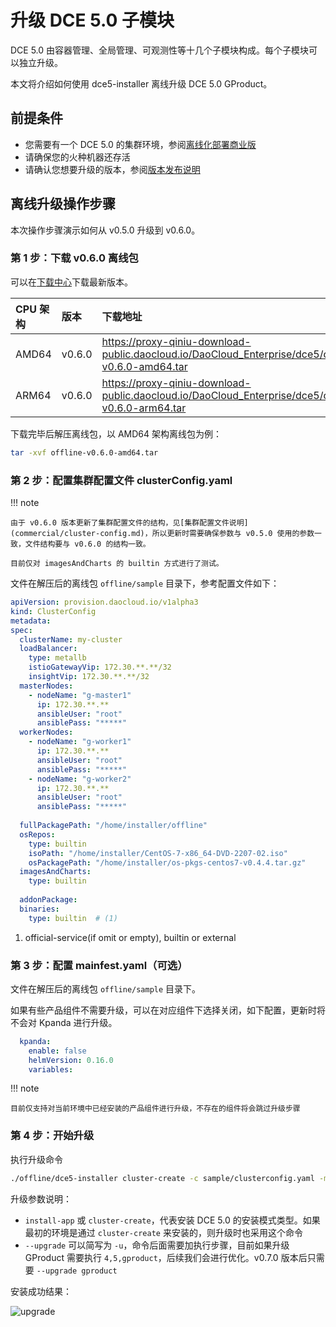 # 升级 DCE 5.0 子模块

DCE 5.0 由容器管理、全局管理、可观测性等十几个子模块构成。每个子模块可以独立升级。

本文将介绍如何使用 dce5-installer 离线升级 DCE 5.0 GProduct。

## 前提条件

- 您需要有一个 DCE 5.0 的集群环境，参阅[离线化部署商业版](commercial/start-install.md)
- 请确保您的火种机器还存活
- 请确认您想要升级的版本，参阅[版本发布说明](release-notes.md)

## 离线升级操作步骤

本次操作步骤演示如何从 v0.5.0 升级到 v0.6.0。

### 第 1 步：下载 v0.6.0 离线包

可以在[下载中心](https://docs.daocloud.io/download/dce5/)下载最新版本。

| CPU 架构 | 版本   | 下载地址                                                     |
| :------- | :----- | :----------------------------------------------------------- |
| AMD64    | v0.6.0 | https://proxy-qiniu-download-public.daocloud.io/DaoCloud_Enterprise/dce5/offline-v0.6.0-amd64.tar |
| ARM64    | v0.6.0 | https://proxy-qiniu-download-public.daocloud.io/DaoCloud_Enterprise/dce5/offline-v0.6.0-arm64.tar |

下载完毕后解压离线包，以 AMD64 架构离线包为例：

```bash
tar -xvf offline-v0.6.0-amd64.tar
```

### 第 2 步：配置集群配置文件 clusterConfig.yaml

!!! note

    由于 v0.6.0 版本更新了集群配置文件的结构，见[集群配置文件说明](commercial/cluster-config.md)，所以更新时需要确保参数与 v0.5.0 使用的参数一致，文件结构要与 v0.6.0 的结构一致。
    
    目前仅对 imagesAndCharts 的 builtin 方式进行了测试。

文件在解压后的离线包 `offline/sample` 目录下，参考配置文件如下：

```yaml
apiVersion: provision.daocloud.io/v1alpha3
kind: ClusterConfig
metadata:
spec:
  clusterName: my-cluster
  loadBalancer:
    type: metallb 
    istioGatewayVip: 172.30.**.**/32 
    insightVip: 172.30.**.**/32      
  masterNodes:
    - nodeName: "g-master1" 
      ip: 172.30.**.**
      ansibleUser: "root"
      ansiblePass: "*****"
  workerNodes:
    - nodeName: "g-worker1"
      ip: 172.30.**.**
      ansibleUser: "root"
      ansiblePass: "*****"
    - nodeName: "g-worker2"
      ip: 172.30.**.**
      ansibleUser: "root"
      ansiblePass: "*****"
 
  fullPackagePath: "/home/installer/offline"
  osRepos:
    type: builtin
    isoPath: "/home/installer/CentOS-7-x86_64-DVD-2207-02.iso"
    osPackagePath: "/home/installer/os-pkgs-centos7-v0.4.4.tar.gz"
  imagesAndCharts:
    type: builtin
 
  addonPackage:
  binaries:
    type: builtin  # (1)
```

1. official-service(if omit or empty), builtin or external

### 第 3 步：配置 mainfest.yaml（可选）

文件在解压后的离线包 `offline/sample` 目录下。

如果有些产品组件不需要升级，可以在对应组件下选择关闭，如下配置，更新时将不会对 Kpanda 进行升级。

```yaml
  kpanda:
    enable: false
    helmVersion: 0.16.0
    variables:
```

!!! note

    目前仅支持对当前环境中已经安装的产品组件进行升级，不存在的组件将会跳过升级步骤

### 第 4 步：开始升级

执行升级命令

```bash
./offline/dce5-installer cluster-create -c sample/clusterconfig.yaml -m sample/manifest.yaml --upgrade 4,5,gproduct
```

升级参数说明：

- `install-app` 或 `cluster-create`，代表安装 DCE 5.0 的安装模式类型。如果最初的环境是通过 `cluster-create` 来安装的，则升级时也采用这个命令
- `--upgrade` 可以简写为 `-u`，命令后面需要加执行步骤，目前如果升级 GProduct 需要执行 `4,5,gproduct`，后续我们会进行优化。v0.7.0 版本后只需要 `--upgrade gproduct`

安装成功结果：

![upgrade](https://docs.daocloud.io/daocloud-docs-images/docs/install/images/upgrade.png)
